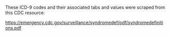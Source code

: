 These ICD-9 codes and their associated tabs and values were scraped from this CDC resource:

https://emergency.cdc.gov/surveillance/syndromedef/pdf/syndromedefinitions.pdf